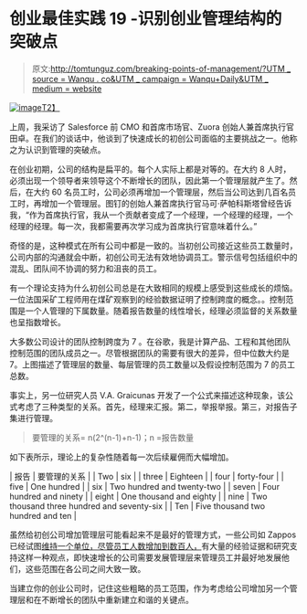 # 创业最佳实践 19 -识别创业管理结构的突破点

> 原文:[http://tomtunguz.com/breaking-points-of-management/?UTM _ source = Wanqu . co&UTM _ campaign = Wanqu+Daily&UTM _ medium = website](http://tomtunguz.com/breaking-points-of-management/?utm_source=wanqu.co&utm_campaign=Wanqu+Daily&utm_medium=website)

[![image](../Images/dc124c99c63fc343ffa3a4ef4a103036.png)T2】](https://res.cloudinary.com/dzawgnnlr/image/upload/q_auto/f_auto/w_auto/breaking_points_of_management.png)

上周，我采访了 Salesforce 前 CMO 和首席市场官、Zuora 创始人兼首席执行官田卓。在我们的谈话中，他谈到了快速成长的初创公司面临的主要挑战之一。他称之为认识到管理的突破点。

在创业初期，公司的结构是扁平的。每个人实际上都是对等的。在大约 8 人时，必须出现一个领导者来领导这个不断增长的团队，因此第一个管理层就产生了。然后，在大约 60 名员工时，公司必须再增加一个管理层，然后当公司达到几百名员工时，再增加一个管理层。图钉的创始人兼首席执行官马可·萨帕科斯塔曾经告诉我，“作为首席执行官，我从一个贡献者变成了一个经理，一个经理的经理，一个经理的经理。每一次，我都需要再次学习成为首席执行官意味着什么。”

奇怪的是，这种模式在所有公司中都是一致的。当初创公司接近这些员工数量时，公司内部的沟通就会中断，初创公司无法有效地协调员工。警示信号包括组织中的混乱、团队间不协调的努力和沮丧的员工。

有一个理论支持为什么初创公司总是在大致相同的规模上感受到这些成长的烦恼。一位法国采矿工程师用在煤矿观察到的经验数据证明了控制跨度的概念。。控制范围是一个人管理的下属数量。随着报告数量的线性增长，经理必须监督的关系数量也呈指数增长。

大多数公司设计的团队控制跨度为 7 。在谷歌，我是计算产品、工程和其他团队控制范围的团队成员之一。尽管根据团队的需要有很大的差异，但中位数大约是 7。上图描述了管理层的数量、每层管理的员工数量以及假设控制范围为 7 的员工总数。

事实上，另一位研究人员 V.A. Graicunas 开发了一个公式来描述这种现象，该公式考虑了三种类型的关系。首先，经理来汇报。第二，举报举报。第三，对报告子集进行管理。

> 要管理的关系= n(2^(n-1)+n-1)；n =报告数量

如下表所示，理论上的复杂性随着每一次后续雇佣而大幅增加。

| 报告 | 要管理的关系 |
| Two | six |
| three | Eighteen |
| four | forty-four |
| five | One hundred |
| six | Two hundred and twenty-two |
| seven | Four hundred and ninety |
| eight | One thousand and eighty |
| nine | Two thousand three hundred and seventy-six |
| Ten | Five thousand two hundred and ten |

虽然给初创公司增加管理层可能看起来不是最好的管理方式，一些公司如 Zappos 已经试图[维持一个单位，尽管员工人数增加到数百人，](http://qz.com/161210/zappos-is-going-holacratic-no-job-titles-no-managers-no-hierarchy/)有大量的经验证据和研究支持这样一种观点，即快速增长的公司需要发展管理层来管理员工并最好地发展他们，这些范围在各公司之间大致一致。

当建立你的创业公司时，记住这些粗略的员工范围，作为考虑给公司增加另一个管理层和在不断增长的团队中重新建立和谐的关键点。